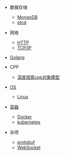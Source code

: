 * 数据存储
  * [MongoDB](datastorage/MongoDB/MongoDB.md)
  * [etcd](datastorage/etcd/README.md)

* 网络
  * [HTTP](network/http/README.md)
  * [TCP/IP](network/tcp-ip/README.md)

* [Golang](golang/README.md)

* CPP
  * [深度探索cpp对象模型](cpp/深度探索cpp对象模型.md)

* [OS](OS/README.md)
  * [Linux](OS/Linux/README.md)

* [容器](container/README.md)
  * [Docker](container/docker/README.md)
  * [kubernetes](container/kubernetes/README.md)

* 杂项
  * [protobuf](sundry/protobuf/README.md)
  * [WebSocket](sundry/WebSocket/README.md)

